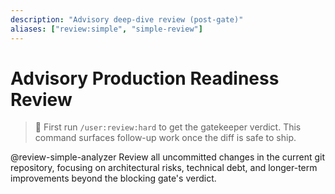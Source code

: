 ```yaml
---
description: "Advisory deep-dive review (post-gate)"
aliases: ["review:simple", "simple-review"]
---
```


# Advisory Production Readiness Review

> 🚨 First run `/user:review:hard` to get the gatekeeper verdict. This command surfaces follow-up work once the diff is safe to ship.

@review-simple-analyzer Review all uncommitted changes in the current git repository, focusing on architectural risks, technical debt, and longer-term improvements beyond the blocking gate's verdict.
